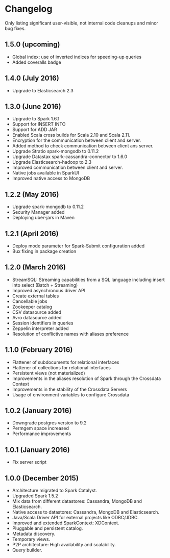 # Changelog

Only listing significant user-visible, not internal code cleanups and minor bug fixes. 

## 1.5.0 (upcoming)

* Global index: use of inverted indices for speeding-up queries
* Added coveralls badge

## 1.4.0 (July 2016)

* Upgrade to Elasticsearch 2.3

## 1.3.0 (June 2016)

* Upgrade to Spark 1.6.1
* Support for INSERT INTO
* Support for ADD JAR
* Enabled Scala cross builds for Scala 2.10 and Scala 2.11.
* Encryption for the communication between client and server.
* Added method to check communication between client ans server.
* Upgrade Stratio spark-mongodb to 0.11.2
* Upgrade Datastax spark-cassandra-connector to 1.6.0
* Upgrade Elasticsearch-hadoop to 2.3
* Improved communication between client and server.
* Native jobs available in SparkUI
* Improved native access to MongoDB

## 1.2.2 (May 2016)
* Upgrade spark-mongodb to 0.11.2
* Security Manager added
* Deploying uber-jars in Maven

## 1.2.1 (April 2016)
* Deploy mode parameter for Spark-Submit configuration added
* Bux fixing in package creation

## 1.2.0 (March 2016)
* StreamSQL: Streaming capabilities from a SQL language including insert into select (Batch + Streaming)
* Improved asynchronous driver API
* Create external tables
* Cancellable jobs
* Zookeeper catalog
* CSV datasource added
* Avro datasource added
* Session identifiers in queries
* Zeppelin interpreter added
* Resolution of conflictive names with aliases preference

## 1.1.0 (February 2016)
* Flattener of subdocuments for relational interfaces 
* Flattener of collections for relational interfaces
* Persistent views (not materialized)
* Improvements in the aliases resolution of Spark through the Crossdata Context
* Improvements in the stability of the Crossdata Servers
* Usage of environment variables to configure Crossdata

## 1.0.2 (January 2016)
* Downgrade postgres version to 9.2
* Permgem space increased
* Performance improvements

## 1.0.1 (January 2016)
* Fix server script

## 1.0.0 (December 2015)

* Architecture migrated to Spark Catalyst.
* Upgraded Spark 1.5.2
* Mix data from different datastores: Cassandra, MongoDB and Elasticsearch.
* Native access to datastores: Cassandra, MongoDB and Elasticsearch.
* Java/Scala Driver API for external projects like ODBC/JDBC.
* Improved and extended SparkContext: XDContext.
* Pluggable and persistent catalog.
* Metadata discovery.
* Temporary views.
* P2P architecture: High availability and scalability.
* Query builder.
